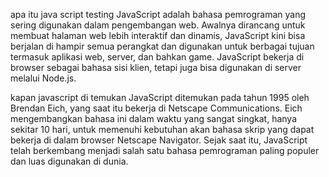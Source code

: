 apa itu java script
testing
JavaScript adalah bahasa pemrograman yang sering digunakan dalam pengembangan web. Awalnya dirancang untuk membuat halaman web lebih interaktif dan dinamis, JavaScript kini bisa berjalan di hampir semua perangkat dan digunakan untuk berbagai tujuan termasuk aplikasi web, server, dan bahkan game. JavaScript bekerja di browser sebagai bahasa sisi klien, tetapi juga bisa digunakan di server melalui Node.js.

kapan javascript di temukan
JavaScript ditemukan pada tahun 1995 oleh Brendan Eich, yang saat itu bekerja di Netscape Communications. Eich mengembangkan bahasa ini dalam waktu yang sangat singkat, hanya sekitar 10 hari, untuk memenuhi kebutuhan akan bahasa skrip yang dapat bekerja di dalam browser Netscape Navigator. Sejak saat itu, JavaScript telah berkembang menjadi salah satu bahasa pemrograman paling populer dan luas digunakan di dunia.
